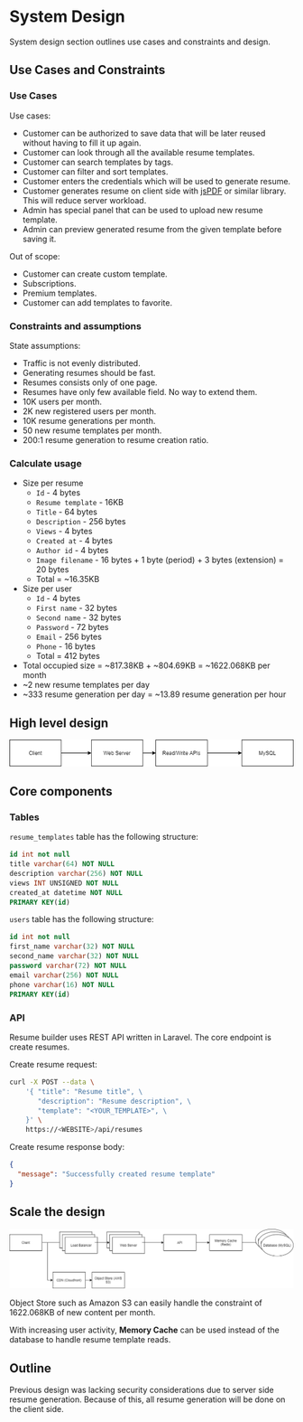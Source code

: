 # System Design

System design section outlines use cases and constraints and design.

## Use Cases and Constraints

### Use Cases

Use cases:

- Customer can be authorized to save data that will be later reused without having to fill it up again.
- Customer can look through all the available resume templates.
- Customer can search templates by tags.
- Customer can filter and sort templates.
- Customer enters the credentials which will be used to generate resume.
- Customer generates resume on client side with [jsPDF](https://github.com/parallax/jsPDF) or similar library. This will reduce server workload.
- Admin has special panel that can be used to upload new resume template.
- Admin can preview generated resume from the given template before saving it.

Out of scope:

- Customer can create custom template.
- Subscriptions.
- Premium templates.
- Customer can add templates to favorite.

### Constraints and assumptions

State assumptions:

- Traffic is not evenly distributed.
- Generating resumes should be fast.
- Resumes consists only of one page.
- Resumes have only few available field. No way to extend them.
- 10K users per month.
- 2K new registered users per month.
- 10K resume generations per month.
- 50 new resume templates per month.
- 200:1 resume generation to resume creation ratio.

### Calculate usage

- Size per resume
  - `Id` - 4 bytes
  - `Resume template` - 16KB
  - `Title` - 64 bytes
  - `Description` - 256 bytes
  - `Views` - 4 bytes
  - `Created at` - 4 bytes
  - `Author id` - 4 bytes
  - `Image filename` - 16 bytes + 1 byte (period) + 3 bytes (extension) = 20 bytes
  - Total = ~16.35KB
- Size per user
  - `Id` - 4 bytes
  - `First name` - 32 bytes
  - `Second name` - 32 bytes
  - `Password` - 72 bytes
  - `Email` - 256 bytes
  - `Phone` - 16 bytes
  - Total = 412 bytes
- Total occupied size = ~817.38KB + ~804.69KB = ~1622.068KB per month
- ~2 new resume templates per day
- ~333 resume generation per day = ~13.89 resume generation per hour

## High level design

![High level design](assets/architecture.png)

## Core components

### Tables

`resume_templates` table has the following structure:

```sql
id int not null
title varchar(64) NOT NULL
description varchar(256) NOT NULL
views INT UNSIGNED NOT NULL
created_at datetime NOT NULL
PRIMARY KEY(id)
```

`users` table has the following structure:

```sql
id int not null
first_name varchar(32) NOT NULL
second_name varchar(32) NOT NULL
password varchar(72) NOT NULL
email varchar(256) NOT NULL
phone varchar(16) NOT NULL
PRIMARY KEY(id)
```

### API

Resume builder uses REST API written in Laravel. The core endpoint is create resumes.

Create resume request:

```bash
curl -X POST --data \
    '{ "title": "Resume title", \
       "description": "Resume description", \
       "template": "<YOUR_TEMPLATE>", \
    }' \
    https://<WEBSITE>/api/resumes
```

Create resume response body:

```json
{
  "message": "Successfully created resume template"
}
```

## Scale the design

![Scale architecture](assets/scale-architecture.png)

Object Store such as Amazon S3 can easily handle the constraint of 1622.068KB of new content per month.

With increasing user activity, **Memory Cache** can be used instead of the database to handle resume template reads.

## Outline

Previous design was lacking security considerations due to server side resume generation. Because of this, all resume generation will be done on the client side.
